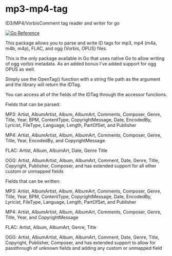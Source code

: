 # mp3-mp4-tag


ID3/MP4/VorbisComment tag reader and writer for go


[![Go Reference](https://pkg.go.dev/badge/github.com/gcottom/mp3-mp4-tag.svg)](https://pkg.go.dev/github.com/gcottom/mp3-mp4-tag)


This package allows you to parse and write ID tags for mp3, mp4 (m4a, m4b, m4p), FLAC, and ogg (Vorbis, OPUS) files.

This is the only package available in Go that uses native Go to allow writing of ogg vorbis metadata. As an added bonus I've added support for ogg OPUS as well.

Simply use the OpenTag() function with a string file path as the argument and the library will return the IDTag.

You can access all of the fields of the IDTag through the accessor functions.


Fields that can be parsed:

MP3: Artist, AlbumArtist, Album, AlbumArt, Comments, Composer, Genre, Title, Year, BPM, ContentType, CopyrightMessage, Date, EncodedBy, Lyricist, FileType, Language, Length, PartOfSet, and Publisher

MP4: Artist, AlbumArtist, Album, AlbumArt, Comments, Composer, Genre, Title, Year, EncodedBy, and CopyrightMessage

FLAC: Artist, Album, AlbumArt, Date, Genre Title

OGG: Artist, AlbumArtist, Album, AlbumArt, Comment, Date, Genre, Title, Copyright, Publisher, Composer, and has extended support for all other custom or unmapped fields


Fields that can be written: 

MP3: Artist, AlbumArtist, Album, AlbumArt, Comments, Composer, Genre, Title, Year, BPM, ContentType, CopyrightMessage, Date, EncodedBy, Lyricist, FileType, Language, Length, PartOfSet, and Publisher

MP4: Artist, AlbumArtist, Album, AlbumArt, Comments, Composer, Genre, Title, Year, and CopyrightMessage

FLAC: Artist, Album, AlbumArt, Genre, Title

OGG: Artist, AlbumArtist, Album, AlbumArt, Comment, Date, Genre, Title, Copyright, Publisher, Composer, and has extended support to allow for passthrough of unknown fields and adding any custom or unmapped field
